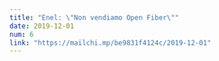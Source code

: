 ```yaml
---
title: "Enel: \"Non vendiamo Open Fiber\""
date: 2019-12-01
num: 6
link: "https://mailchi.mp/be9831f4124c/2019-12-01"
---
```


